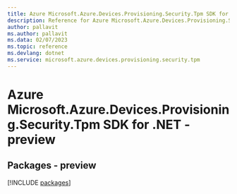 ```yaml
---
title: Azure Microsoft.Azure.Devices.Provisioning.Security.Tpm SDK for .NET
description: Reference for Azure Microsoft.Azure.Devices.Provisioning.Security.Tpm SDK for .NET
author: pallavit
ms.author: pallavit
ms.data: 02/07/2023
ms.topic: reference
ms.devlang: dotnet
ms.service: microsoft.azure.devices.provisioning.security.tpm
---
```

# Azure Microsoft.Azure.Devices.Provisioning.Security.Tpm SDK for .NET - preview
## Packages - preview
[!INCLUDE [packages](microsoft.azure.devices.provisioning.security.tpm-index.md)]
